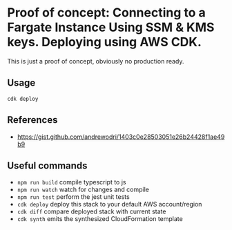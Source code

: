# Proof of concept: Connecting to a Fargate Instance Using SSM & KMS keys. Deploying using AWS CDK.

This is just a proof of concept, obviously no production ready.

## Usage

`cdk deploy`

## References

- https://gist.github.com/andrewodri/1403c0e28503051e26b24428f1ae49b9


## Useful commands

 * `npm run build`   compile typescript to js
 * `npm run watch`   watch for changes and compile
 * `npm run test`    perform the jest unit tests
 * `cdk deploy`      deploy this stack to your default AWS account/region
 * `cdk diff`        compare deployed stack with current state
 * `cdk synth`       emits the synthesized CloudFormation template
